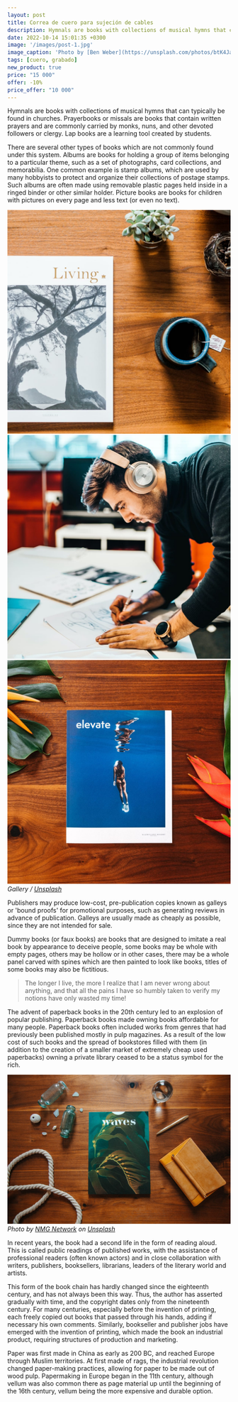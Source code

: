 ```yaml
---
layout: post
title: Correa de cuero para sujeción de cables
description: Hymnals are books with collections of musical hymns that can typically be found in churches. Prayerbooks or missals are books that contain written prayers and are commonly carried by monks, nuns, and other devoted followers or clergy.
date: 2022-10-14 15:01:35 +0300
image: '/images/post-1.jpg'
image_caption: 'Photo by [Ben Weber](https://unsplash.com/photos/btK4Ja_4W6g) on [Unsplash](https://unsplash.com/'
tags: [cuero, grabado]
new_product: true
price: "15 000"
offer: -10%
price_offer: "10 000"
---
```


Hymnals are books with collections of musical hymns that can typically be found in churches. Prayerbooks or missals are books that contain written prayers and are commonly carried by monks, nuns, and other devoted followers or clergy. Lap books are a learning tool created by students.

There are several other types of books which are not commonly found under this system. Albums are books for holding a group of items belonging to a particular theme, such as a set of photographs, card collections, and memorabilia. One common example is stamp albums, which are used by many hobbyists to protect and organize their collections of postage stamps. Such albums are often made using removable plastic pages held inside in a ringed binder or other similar holder. Picture books are books for children with pictures on every page and less text (or even no text).

<div class="gallery-box">
  <div class="gallery">
    <img src="/images/post-1-1.jpg" loading="lazy" alt="Table">
    <img src="/images/post-1-2.jpg" loading="lazy" alt="Table">
    <img src="/images/post-1-3.jpg" loading="lazy" alt="Table">
  </div>
  <em>Gallery / <a href="https://unsplash.com/" target="_blank">Unsplash</a></em>
</div>

Publishers may produce low-cost, pre-publication copies known as galleys or 'bound proofs' for promotional purposes, such as generating reviews in advance of publication. Galleys are usually made as cheaply as possible, since they are not intended for sale.

Dummy books (or faux books) are books that are designed to imitate a real book by appearance to deceive people, some books may be whole with empty pages, others may be hollow or in other cases, there may be a whole panel carved with spines which are then painted to look like books,  titles of some books may also be fictitious.

> The longer I live, the more I realize that I am never wrong about anything, and that all the pains I have so humbly taken to verify my notions have only wasted my time!

The advent of paperback books in the 20th century led to an explosion of popular publishing. Paperback books made owning books affordable for many people. Paperback books often included works from genres that had previously been published mostly in pulp magazines. As a result of the low cost of such books and the spread of bookstores filled with them (in addition to the creation of a smaller market of extremely cheap used paperbacks) owning a private library ceased to be a status symbol for the rich.

<div class="gallery-box">
  <div class="gallery">
    <img src="/images/post-1-4.jpg" loading="lazy" alt="Books">
  </div>
  <em>Photo by <a href="https://unsplash.com/photos/_awzRovsBDU" target="_blank">NMG Network</a> on <a href="https://unsplash.com/" target="_blank">Unsplash</a></em>
</div>

In recent years, the book had a second life in the form of reading aloud. This is called public readings of published works, with the assistance of professional readers (often known actors) and in close collaboration with writers, publishers, booksellers, librarians, leaders of the literary world and artists.

This form of the book chain has hardly changed since the eighteenth century, and has not always been this way. Thus, the author has asserted gradually with time, and the copyright dates only from the nineteenth century. For many centuries, especially before the invention of printing, each freely copied out books that passed through his hands, adding if necessary his own comments. Similarly, bookseller and publisher jobs have emerged with the invention of printing, which made the book an industrial product, requiring structures of production and marketing.

Paper was first made in China as early as 200 BC, and reached Europe through Muslim territories. At first made of rags, the industrial revolution changed paper-making practices, allowing for paper to be made out of wood pulp. Papermaking in Europe began in the 11th century, although vellum was also common there as page material up until the beginning of the 16th century, vellum being the more expensive and durable option.